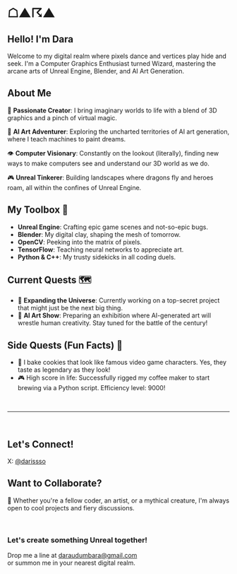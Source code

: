 # ☖▲☈▲

## Hello! I'm Dara 

Welcome to my digital realm where pixels dance and vertices play hide and seek. 
I'm a Computer Graphics Enthusiast turned Wizard, mastering the arcane arts of Unreal Engine, Blender, and AI Art Generation.

## About Me

🎨 **Passionate Creator**: I bring imaginary worlds to life with a blend of 3D graphics and a pinch of virtual magic.

🤖 **AI Art Adventurer**: Exploring the uncharted territories of AI art generation, where I teach machines to paint dreams.

👁️ **Computer Visionary**: Constantly on the lookout (literally), finding new ways to make computers see and understand our 3D world as we do.

🎮 **Unreal Tinkerer**: Building landscapes where dragons fly and heroes roam, all within the confines of Unreal Engine.

## My Toolbox 🧰

- **Unreal Engine**: Crafting epic game scenes and not-so-epic bugs.
- **Blender**: My digital clay, shaping the mesh of tomorrow.
- **OpenCV**: Peeking into the matrix of pixels.
- **TensorFlow**: Teaching neural networks to appreciate art.
- **Python & C++**: My trusty sidekicks in all coding duels.

## Current Quests 🗺️

- 🌌 **Expanding the Universe**: Currently working on a top-secret project that might just be the next big thing.
- 🤖 **AI Art Show**: Preparing an exhibition where AI-generated art will wrestle human creativity. Stay tuned for the battle of the century!

## Side Quests (Fun Facts) 🎈

- 🍪 I bake cookies that look like famous video game characters. Yes, they taste as legendary as they look!
- 🎮 High score in life: Successfully rigged my coffee maker to start brewing via a Python script. Efficiency level: 9000!

<br>
<hr>
<br>

## Let's Connect!

X: [@darissso](https://x.com/darissso)

## Want to Collaborate?

👾 Whether you're a fellow coder, an artist, or a mythical creature, I'm always open to cool projects and fiery discussions. 

<br>

### Let's create something Unreal together!
Drop me a line at [daraudumbara@gmail.com](mailto:daraudumbara@gmail.com) <br> or summon me in your nearest digital realm.

